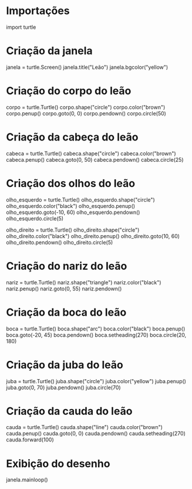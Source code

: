  # Importações
import turtle

# Criação da janela
janela = turtle.Screen()
janela.title("Leão")
janela.bgcolor("yellow")

# Criação do corpo do leão
corpo = turtle.Turtle()
corpo.shape("circle")
corpo.color("brown")
corpo.penup()
corpo.goto(0, 0)
corpo.pendown()
corpo.circle(50)

# Criação da cabeça do leão
cabeca = turtle.Turtle()
cabeca.shape("circle")
cabeca.color("brown")
cabeca.penup()
cabeca.goto(0, 50)
cabeca.pendown()
cabeca.circle(25)

# Criação dos olhos do leão
olho_esquerdo = turtle.Turtle()
olho_esquerdo.shape("circle")
olho_esquerdo.color("black")
olho_esquerdo.penup()
olho_esquerdo.goto(-10, 60)
olho_esquerdo.pendown()
olho_esquerdo.circle(5)

olho_direito = turtle.Turtle()
olho_direito.shape("circle")
olho_direito.color("black")
olho_direito.penup()
olho_direito.goto(10, 60)
olho_direito.pendown()
olho_direito.circle(5)

# Criação do nariz do leão
nariz = turtle.Turtle()
nariz.shape("triangle")
nariz.color("black")
nariz.penup()
nariz.goto(0, 55)
nariz.pendown()

# Criação da boca do leão
boca = turtle.Turtle()
boca.shape("arc")
boca.color("black")
boca.penup()
boca.goto(-20, 45)
boca.pendown()
boca.setheading(270)
boca.circle(20, 180)

# Criação da juba do leão
juba = turtle.Turtle()
juba.shape("circle")
juba.color("yellow")
juba.penup()
juba.goto(0, 70)
juba.pendown()
juba.circle(70)

# Criação da cauda do leão
cauda = turtle.Turtle()
cauda.shape("line")
cauda.color("brown")
cauda.penup()
cauda.goto(0, 0)
cauda.pendown()
cauda.setheading(270)
cauda.forward(100)

# Exibição do desenho
janela.mainloop()
